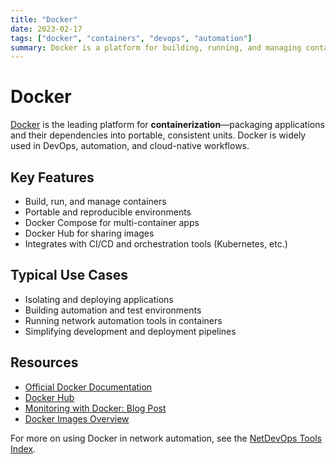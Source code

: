 ```yaml
---
title: "Docker"
date: 2023-02-17
tags: ["docker", "containers", "devops", "automation"]
summary: Docker is a platform for building, running, and managing containers for consistent and portable environments.
---
```


# Docker

[Docker](https://www.docker.com/) is the leading platform for **containerization**—packaging applications and their dependencies into portable, consistent units. Docker is widely used in DevOps, automation, and cloud-native workflows.
<!-- more -->

## Key Features
- Build, run, and manage containers
- Portable and reproducible environments
- Docker Compose for multi-container apps
- Docker Hub for sharing images
- Integrates with CI/CD and orchestration tools (Kubernetes, etc.)

## Typical Use Cases
- Isolating and deploying applications
- Building automation and test environments
- Running network automation tools in containers
- Simplifying development and deployment pipelines

## Resources
- [Official Docker Documentation](https://docs.docker.com/)
- [Docker Hub](https://hub.docker.com/)
- [Monitoring with Docker: Blog Post](/blog/posts/2024/2024-11-15-netdata-monitoring-system/)
- [Docker Images Overview](/docker_images/)

For more on using Docker in network automation, see the [NetDevOps Tools Index](/tools/). 